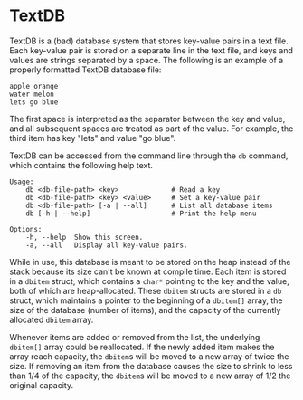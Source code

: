# TextDB

TextDB is a (bad) database system that stores key-value pairs in a text file.
Each key-value pair is stored on a separate line in the text file, and
keys and values are strings separated by a space. The following is an example
of a properly formatted TextDB database file:

```
apple orange
water melon
lets go blue
```
The first space is interpreted as the separator between the key and value,
and all subsequent spaces are treated as part of the value. For example,
the third item has key "lets" and value "go blue".

TextDB can be accessed from the command line through the `db` command, which
contains the following help text.

```
Usage:
    db <db-file-path> <key>             # Read a key
    db <db-file-path> <key> <value>     # Set a key-value pair
    db <db-file-path> [-a | --all]      # List all database items
    db [-h | --help]                    # Print the help menu

Options:
    -h, --help  Show this screen.
    -a, --all   Display all key-value pairs.
```

While in use, this database is meant to be stored on the heap instead of the
stack because its size can't be known at compile time. Each item is stored
in a `dbitem` struct, which contains a `char*` pointing to the key and the
value, both of which are heap-allocated. These `dbitem` structs are stored in
a `db` struct, which maintains a pointer to the beginning of a `dbitem[]`
array, the size of the database (number of items), and the capacity of the
currently allocated `dbitem` array.

Whenever items are added or removed from the list, the underlying `dbitem[]`
array could be reallocated. If the newly added item makes the array reach
capacity, the `dbitem`s will be moved to a new array of twice the size. If
removing an item from the database causes the size to shrink to less than
1/4 of the capacity, the `dbitem`s will be moved to a new array of 1/2 the
original capacity.

